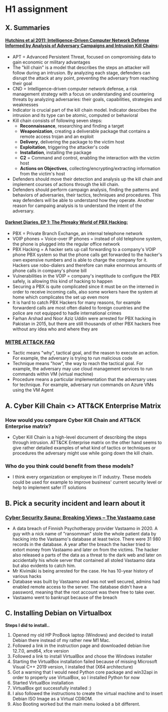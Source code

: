# H1 assignment

## X. Summaries

#### **[Hutchins et al 2011: Intelligence-Driven Computer Network Defense Informed by Analysis of Adversary Campaigns and Intrusion Kill Chains](https://lockheedmartin.com/content/dam/lockheed-martin/rms/documents/cyber/LM-White-Paper-Intel-Driven-Defense.pdf):**

- APT = Advanced Persistent Threat, focused on compromising data to gain economic or military advantages
- The "kill chain" is a model that describes the steps an attacker will follow during an intrusion. By analyzing each stage, defenders can disrupt the attack at any point, preventing the adversary from reaching their goal
- CND = Intelligence-driven computer network defense, a risk management strategy with a focus on understanding and countering threats by analyzing adversaries: their goals, capabilities, strategies and weaknesses
- Indicator is crucial part of the kill chain model. Indicator describes the intrusion and its type can be atomic, computed or behavioral
- Kill chain consists of following seven steps:
  - **Reconnaissance**, researching and finding a target
  - **Weaponization**, creating a deliverable package that contains a remote access trojan and an exploit
  - **Delivery**, delivering the package to the victim host
  - **Exploitation**, triggering the attacker's code
  - **Installation**, installing the package
  - **C2** = Command and control, enabling the interaction with the victim host
  - **Actions on Objectives**, collecting/encrypting/extracting information from the victim's host
- Defenders should move their detection and analysis up the kill chain and
  implement courses of actions through the kill chain.
- Defenders should perform campaign analysis, finding the patterns and behaviors of adversaries, their tactics, techniques and procedures. This way defenders will be able to understand how they operate. Another reason for campaing analysis is to understand the intent of the adversary.

#### **[Darknet Diaries, EP 1: The Phreaky World of PBX Hacking:](https://darknetdiaries.com/transcript/75/)**

- PBX = Private Branch Exchange, an internal telephone network
- VOIP phones = Voice-over IP phones = instead of old telephone system, the phone is plugged into the regular office network
- PBX Hacking = A hacker sets up call forwarding to a company's VOIP phone PBX system so that the phone calls get forwarded to the hacker's own expensive numbers and is able to charge the company for it. Hackers use robo-dialers and therefore can make enormous amounts of phone calls in company's phone bill
- Vulnerabilities in the VOIP = company's ineptitude to configure the PBX safely, is allowing this kind of hacking to happen
- Securing a PBX is quite complicated since it must be on the interned in order to receive incoming calls, also some workers have the system at home which complicates the set up even more
- It is hard to catch PBX Hackers for many reasons, for example forwarderd calls are most often dialed to foreign countries and the police are not equipped to hadle international crimes
- Farhan Arshad and Noor Aziz Uddin were arrested for PBX hacking in Pakistan in 2015, but there are still thousands of other PBX hackers free without any idea who and where they are

### **[MITRE ATT&CK FAQ](https://attack.mitre.org/resources/faq/)**

- Tactic means "why", tactical goal, and the reason to execute an action. For example, the adversary is trying to run malicious code
- Technique means "how", the way to reach the tactical goal. For example, the adversary may use cloud management services to run commands within VM (virtual machine)
- Procedure means a particular implementation that the adversary uses for technique. For example, adversary run commands on Azure VMs using the VM Agent

## A. Cyber Kill Chain <> ATT&CK Enterprise Matrix

### How would you compare Cyber Kill Chain and ATT&CK Enterprise matrix?

- Cyber Kill Chain is a high-level document of describing the steps through intrusion. ATT&CK Enterprise matrix on the other hand seems to give rather detailed examples of what kind of tactics or techniques or procedures the adversary might use while going down the kill chain.

### Who do you think could benefit from these models?

- I think every organization or employee in IT industry. These models could be used for example to improve business' current security level or help to implement safer IT solutions

## B. Pick a security incident and learn about it

### **[Cyber Security Sauna: Breaking Views – The Vastaamo case](https://www.youtube.com/watch?v=2qqKcke20cM)**

- A data breach of Finnish Psychotherapy provider Vastaamo in 2020. A guy with a nick name of "ransomman" stole the whole patient data by hacking into the Vastaamo's database at least twice. There were 31 980 records in the database. A year after the breach the hacker tried to extort money from Vastaamo and later on from the victims. The hacker also released a parts of the data as a threat to the dark web and later on accidentally his whole server that contained all stoled Vastaamo data but also evidents to catch him.
- Mr Kivimäki is being arrested for the case. He has 10-year history of various hacks
- Database was built by Vastaamo and was not well secured, admins had enabled remote access to the server. The database didn't have a password, meaning that the root account was there free to take over.
- Vastaamo went to bankrupt because of the breach

## C. Installing Debian on Virtualbox

**Steps I did to install..**

1. Opened my old HP ProBook laptop (Windows) and decided to install Debian there instead of my rather new M1 Mac.
2. Followed a link in the instruction page and downloaded debian live 12.7.0, amd64, xfce version
3. Followed a link to install VirtualBox and chose the Windows installer
4. Starting the VirtualBox installation failed because of missing Microsoft Visual C++ 2019 version, I installed that (X64 architecture)
5. Got a warning that I would need Python core package and win32api in order to properly use VirtualBox, so I installed Python for now
6. Started VirtualBox installation
7. VirtualBox got successfully installed :)
8. I also followed the instructions to create the virtual machine and to insert Debian ISO Image as a Virtual CDROM.
9. Also Booting worked but the main menu looked a bit different.
